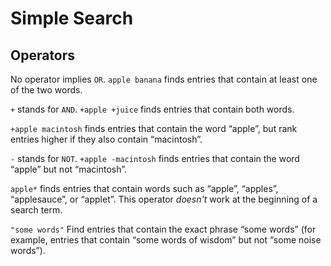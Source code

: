 # Simple Search #

## Operators ##

No operator implies `OR`. `apple banana` finds entries that contain at least one of the two words.

`+` stands for `AND`. `+apple +juice` finds entries that contain both words.

`+apple macintosh` finds entries that contain the word “apple”, but rank entries higher if they also contain “macintosh”.

`-` stands for `NOT`.  `+apple -macintosh` finds entries that contain the word “apple” but not “macintosh”.

`apple*` finds entries that contain words such as “apple”, “apples”, “applesauce”, or “applet”. This operator *doesn't* work at the beginning of a search term.

`"some words"` Find entries that contain the exact phrase “some words” (for example, entries that contain “some words of wisdom” but not “some noise words”).